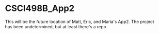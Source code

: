 CSCI498B_App2
=============

This will be the future location of Matt, Eric, and Maria's App2. The project has been undetermined, but at least there's a repo.
